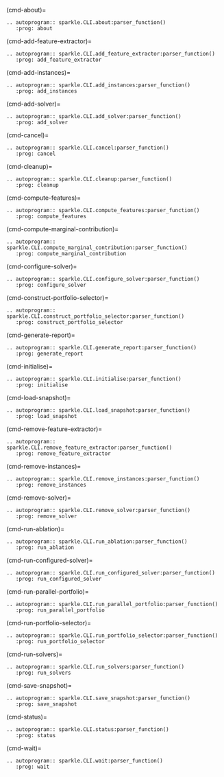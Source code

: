 (cmd-about)=

```{eval-rst}
.. autoprogram:: sparkle.CLI.about:parser_function()
   :prog: about

```

(cmd-add-feature-extractor)=

```{eval-rst}
.. autoprogram:: sparkle.CLI.add_feature_extractor:parser_function()
   :prog: add_feature_extractor

```

(cmd-add-instances)=

```{eval-rst}
.. autoprogram:: sparkle.CLI.add_instances:parser_function()
   :prog: add_instances

```

(cmd-add-solver)=

```{eval-rst}
.. autoprogram:: sparkle.CLI.add_solver:parser_function()
   :prog: add_solver

```

(cmd-cancel)=

```{eval-rst}
.. autoprogram:: sparkle.CLI.cancel:parser_function()
   :prog: cancel

```

(cmd-cleanup)=

```{eval-rst}
.. autoprogram:: sparkle.CLI.cleanup:parser_function()
   :prog: cleanup

```

(cmd-compute-features)=

```{eval-rst}
.. autoprogram:: sparkle.CLI.compute_features:parser_function()
   :prog: compute_features

```

(cmd-compute-marginal-contribution)=

```{eval-rst}
.. autoprogram:: sparkle.CLI.compute_marginal_contribution:parser_function()
   :prog: compute_marginal_contribution

```

(cmd-configure-solver)=

```{eval-rst}
.. autoprogram:: sparkle.CLI.configure_solver:parser_function()
   :prog: configure_solver

```

(cmd-construct-portfolio-selector)=

```{eval-rst}
.. autoprogram:: sparkle.CLI.construct_portfolio_selector:parser_function()
   :prog: construct_portfolio_selector

```

(cmd-generate-report)=

```{eval-rst}
.. autoprogram:: sparkle.CLI.generate_report:parser_function()
   :prog: generate_report

```

(cmd-initialise)=

```{eval-rst}
.. autoprogram:: sparkle.CLI.initialise:parser_function()
   :prog: initialise

```

(cmd-load-snapshot)=

```{eval-rst}
.. autoprogram:: sparkle.CLI.load_snapshot:parser_function()
   :prog: load_snapshot

```

(cmd-remove-feature-extractor)=

```{eval-rst}
.. autoprogram:: sparkle.CLI.remove_feature_extractor:parser_function()
   :prog: remove_feature_extractor

```

(cmd-remove-instances)=

```{eval-rst}
.. autoprogram:: sparkle.CLI.remove_instances:parser_function()
   :prog: remove_instances

```

(cmd-remove-solver)=

```{eval-rst}
.. autoprogram:: sparkle.CLI.remove_solver:parser_function()
   :prog: remove_solver

```

(cmd-run-ablation)=

```{eval-rst}
.. autoprogram:: sparkle.CLI.run_ablation:parser_function()
   :prog: run_ablation

```

(cmd-run-configured-solver)=

```{eval-rst}
.. autoprogram:: sparkle.CLI.run_configured_solver:parser_function()
   :prog: run_configured_solver

```

(cmd-run-parallel-portfolio)=

```{eval-rst}
.. autoprogram:: sparkle.CLI.run_parallel_portfolio:parser_function()
   :prog: run_parallel_portfolio

```

(cmd-run-portfolio-selector)=

```{eval-rst}
.. autoprogram:: sparkle.CLI.run_portfolio_selector:parser_function()
   :prog: run_portfolio_selector

```

(cmd-run-solvers)=

```{eval-rst}
.. autoprogram:: sparkle.CLI.run_solvers:parser_function()
   :prog: run_solvers

```

(cmd-save-snapshot)=

```{eval-rst}
.. autoprogram:: sparkle.CLI.save_snapshot:parser_function()
   :prog: save_snapshot

```

(cmd-status)=

```{eval-rst}
.. autoprogram:: sparkle.CLI.status:parser_function()
   :prog: status

```

(cmd-wait)=

```{eval-rst}
.. autoprogram:: sparkle.CLI.wait:parser_function()
   :prog: wait

```
